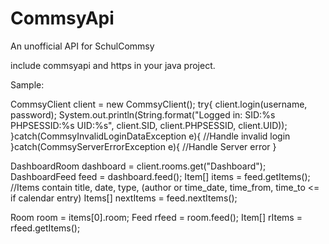 # CommsyApi
An unofficial API for SchulCommsy

include commsyapi and https in your java project.

Sample:

CommsyClient client = new CommsyClient();
try{
  client.login(username, password);
  System.out.println(String.format("Logged in: SID:%s PHPSESSID:%s UID:%s", client.SID, client.PHPSESSID, client.UID));
}catch(CommsyInvalidLoginDataException e){
  //Handle invalid login
}catch(CommsyServerErrorException e){
  //Handle Server error
}

DashboardRoom dashboard = client.rooms.get("Dashboard");
DashboardFeed feed = dashboard.feed();
Item[] items = feed.getItems(); //Items contain title, date, type, (author  or  time_date, time_from, time_to  <= if calendar entry)
Items[] nextItems = feed.nextItems();

Room room = items[0].room;
Feed rfeed = room.feed();
Item[] rItems = rfeed.getItems();

